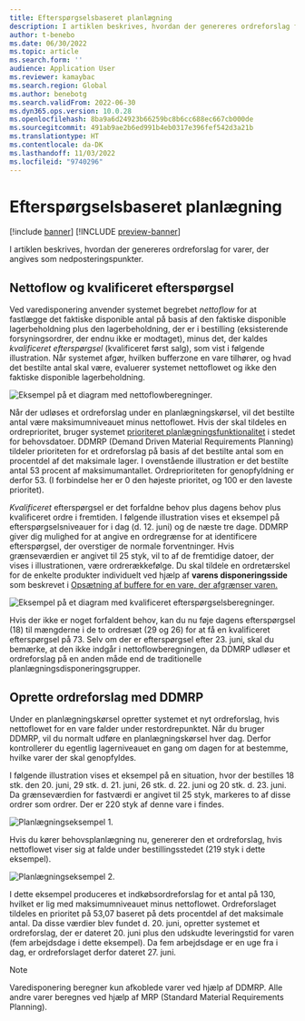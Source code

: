```yaml
---
title: Efterspørgselsbaseret planlægning
description: I artiklen beskrives, hvordan der genereres ordreforslag for varer, der angives som nedposteringspunkter.
author: t-benebo
ms.date: 06/30/2022
ms.topic: article
ms.search.form: ''
audience: Application User
ms.reviewer: kamaybac
ms.search.region: Global
ms.author: benebotg
ms.search.validFrom: 2022-06-30
ms.dyn365.ops.version: 10.0.28
ms.openlocfilehash: 8ba9a6d24923b66259bc8b6cc688ec667cb000de
ms.sourcegitcommit: 491ab9ae2b6ed991b4eb0317e396fef542d3a21b
ms.translationtype: HT
ms.contentlocale: da-DK
ms.lasthandoff: 11/03/2022
ms.locfileid: "9740296"
---
```

# <a name="demand-driven-planning"></a>Efterspørgselsbaseret planlægning

[!include [banner](../../includes/banner.md)]
[!INCLUDE [preview-banner](../../includes/preview-banner.md)]
<!-- KFM: Preview until further notice -->

I artiklen beskrives, hvordan der genereres ordreforslag for varer, der angives som nedposteringspunkter.

## <a name="net-flow-and-qualified-demand"></a>Nettoflow og kvalificeret efterspørgsel

Ved varedisponering anvender systemet begrebet *nettoflow* for at fastlægge det faktiske disponible antal på basis af den faktiske disponible lagerbeholdning plus den lagerbeholdning, der er i bestilling (eksisterende forsyningsordrer, der endnu ikke er modtaget), minus det, der kaldes *kvalificeret efterspørgsel* (kvalificeret først salg), som vist i følgende illustration. Når systemet afgør, hvilken bufferzone en vare tilhører, og hvad det bestilte antal skal være, evaluerer systemet nettoflowet og ikke den faktiske disponible lagerbeholdning.

![Eksempel på et diagram med nettoflowberegninger.](media/ddmrp-net-flow-example.png "Eksempel på et diagram med nettoflowberegninger")

Når der udløses et ordreforslag under en planlægningskørsel, vil det bestilte antal være maksimumniveauet minus nettoflowet. Hvis der skal tildeles en ordreprioritet, bruger systemet [prioriteret planlægningsfunktionalitet](priority-based-planning.md) i stedet for behovsdatoer. DDMRP (Demand Driven Material Requirements Planning) tildeler prioriteten for et ordreforslag på basis af det bestilte antal som en procentdel af det maksimale lager. I ovenstående illustration er det bestilte antal 53 procent af maksimumantallet. Ordreprioriteten for genopfyldning er derfor 53. (I forbindelse her er 0 den højeste prioritet, og 100 er den laveste prioritet).

*Kvalificeret* efterspørgsel er det forfaldne behov plus dagens behov plus kvalificeret ordre i fremtiden. I følgende illustration vises et eksempel på efterspørgselsniveauer for i dag (d. 12. juni) og de næste tre dage. DDMRP giver dig mulighed for at angive en ordregrænse for at identificere efterspørgsel, der overstiger de normale forventninger. Hvis grænseværdien er angivet til 25 styk, vil to af de fremtidige datoer, der vises i illustrationen, være ordrerækkefølge. Du skal tildele en ordretærskel for de enkelte produkter individuelt ved hjælp af **varens disponeringsside** som beskrevet i [Opsætning af buffere for en vare, der afgrænser varen.](ddmrp-buffer-profile-and-levels.md#set-up-buffers)

![Eksempel på et diagram med kvalificeret efterspørgselsberegninger.](media/ddmrp-net-qualified-demand-example.png "Eksempel på et diagram med kvalificeret efterspørgselsberegninger")

Hvis der ikke er noget forfaldent behov, kan du nu føje dagens efterspørgsel (18) til mængderne i de to ordresæt (29 og 26) for at få en kvalificeret efterspørgsel på 73. Selv om der er efterspørgsel efter 23. juni, skal du bemærke, at den ikke indgår i nettoflowberegningen, da DDMRP udløser et ordreforslag på en anden måde end de traditionelle planlægningsdisponeringsgrupper.

## <a name="generating-planned-orders-with-ddmrp"></a>Oprette ordreforslag med DDMRP

Under en planlægningskørsel opretter systemet et nyt ordreforslag, hvis nettoflowet for en vare falder under restordrepunktet. Når du bruger DDMRP, vil du normalt udføre en planlægningskørsel hver dag. Derfor kontrollerer du egentlig lagerniveauet en gang om dagen for at bestemme, hvilke varer der skal genopfyldes.

I følgende illustration vises et eksempel på en situation, hvor der bestilles 18 stk. den 20. juni, 29 stk. d. 21. juni, 26 stk. d. 22. juni og 20 stk. d. 23. juni. Da grænseværdien for fastværdi er angivet til 25 styk, markeres to af disse ordrer som ordrer. Der er 220 styk af denne vare i findes.

![Planlægningseksempel 1.](media/ddmrp-planning-example-1.png "Planlægningseksempel 1")

Hvis du kører behovsplanlægning nu, genererer den et ordreforslag, hvis nettoflowet viser sig at falde under bestillingsstedet (219 styk i dette eksempel).

![Planlægningseksempel 2.](media/ddmrp-planning-example-2.png "Planlægningseksempel 2")

I dette eksempel produceres et indkøbsordreforslag for et antal på 130, hvilket er lig med maksimumniveauet minus nettoflowet. Ordreforslaget tildeles en prioritet på 53,07 baseret på dets procentdel af det maksimale antal. Da disse værdier blev fundet d. 20. juni, opretter systemet et ordreforslag, der er dateret 20. juni plus den udskudte leveringstid for varen (fem arbejdsdage i dette eksempel). Da fem arbejdsdage er en uge fra i dag, er ordreforslaget derfor dateret 27. juni.

> [!NOTE]
> Varedisponering beregner kun afkoblede varer ved hjælp af DDMRP. Alle andre varer beregnes ved hjælp af MRP (Standard Material Requirements Planning).

